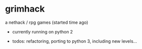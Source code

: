 # grimhack
a nethack / rpg games (started time ago)

- currently running on python 2

- todos: refactoring, porting to python 3, including new levels...
